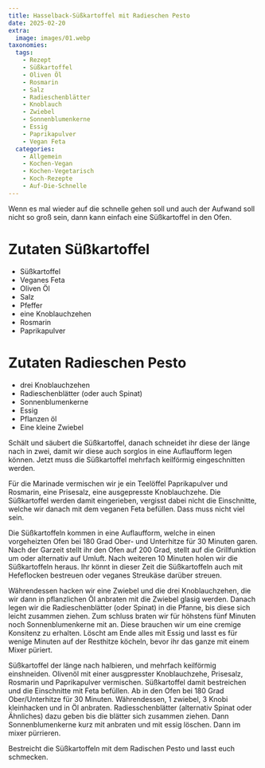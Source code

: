```yaml
---
title: Hasselback-Süßkartoffel mit Radieschen Pesto
date: 2025-02-20
extra:
  image: images/01.webp
taxonomies:
  tags:
    - Rezept
    - Süßkartoffel
    - Oliven Öl
    - Rosmarin
    - Salz
    - Radieschenblätter
    - Knoblauch
    - Zwiebel
    - Sonnenblumenkerne
    - Essig
    - Paprikapulver
    - Vegan Feta
  categories:
    - Allgemein
    - Kochen-Vegan
    - Kochen-Vegetarisch
    - Koch-Rezepte
    - Auf-Die-Schnelle
---
```

Wenn es mal wieder auf die schnelle gehen soll und auch der Aufwand soll nicht so groß sein, dann kann einfach eine Süßkartoffel in den Ofen.

<!-- more -->

# Zutaten Süßkartoffel
- Süßkartoffel
- Veganes Feta
- Oliven Öl
- Salz
- Pfeffer
- eine Knoblauchzehen
- Rosmarin
- Paprikapulver

# Zutaten Radieschen Pesto
- drei Knoblauchzehen
- Radieschenblätter (oder auch Spinat)
- Sonnenblumenkerne
- Essig
- Pflanzen öl
- Eine kleine Zwiebel

Schält und säubert die Süßkartoffel, danach schneidet ihr diese der länge nach in zwei, damit wir diese auch sorglos in eine Auflaufform legen können. Jetzt muss die Süßkartoffel mehrfach keilförmig eingeschnitten werden.

Für die Marinade vermischen wir je ein Teelöffel Paprikapulver und Rosmarin, eine Prisesalz, eine ausgepresste Knoblauchzehe.
Die Süßkartoffel werden damit eingerieben, vergisst dabei nicht die Einschnitte, welche wir danach mit dem veganen Feta befüllen. Dass muss nicht viel sein.

Die Süßkartoffeln kommen in eine Auflaufform, welche in einen vorgeheizten Ofen bei 180 Grad Ober- und Unterhitze für 30 Minuten garen. Nach der Garzeit stellt ihr den Ofen auf 200 Grad, stellt auf die Grillfunktion um oder alternativ auf Umluft. Nach weiteren 10 Minuten holen wir die Süßkartoffeln heraus. Ihr könnt in dieser Zeit die Süßkartoffeln auch mit Hefeflocken bestreuen oder veganes Streukäse darüber streuen.

Währendessen hacken wir eine Zwiebel und die drei Knoblauchzehen, die wir dann in pflanzlichen Öl anbraten mit die Zwiebel glasig werden. Danach legen wir die Radieschenblätter (oder Spinat) in die Pfanne, bis diese sich leicht zusammen ziehen. Zum schluss braten wir für höhstens fünf Minuten noch Sonnenblumenkerne mit an. Diese brauchen wir um eine cremige Konsitenz zu erhalten. 
Löscht am Ende alles mit Essig und lasst es für wenige Minuten auf der Resthitze köcheln, bevor ihr das ganze mit einem Mixer püriert.

Süßkartoffel der länge nach halbieren, und mehrfach keilförmig einshneiden.
Olivenöl mit einer ausgpresster Knoblauchzehe, Prisesalz, Rosmarin und Paprikapulver vermischen.
Süßkartoffel damit bestreichen und die Einschnitte mit Feta befüllen.
Ab in den Ofen bei 180 Grad Ober/Unterhitze für 30 Minuten.
Währendessen, 1 zwiebel, 3 Knobi kleinhacken und in Öl anbraten. Radiesschenblätter (alternativ Spinat oder Ähnliches) dazu geben bis die blätter sich zusammen ziehen. Dann Sonnenblumenkerne kurz mit anbraten und mit essig löschen. Dann im mixer pürrieren. 

Bestreicht die Süßkartoffeln mit dem Radischen Pesto und lasst euch schmecken.
